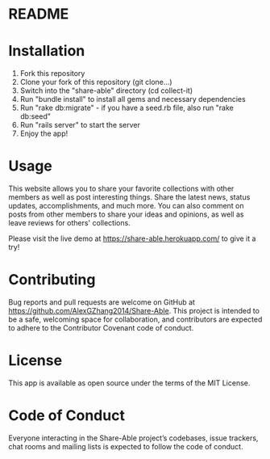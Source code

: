 # README

# Installation

1. Fork this repository
2. Clone your fork of this repository (git clone...)
3. Switch into the "share-able" directory (cd collect-it)
4. Run "bundle install" to install all gems and necessary dependencies
5. Run "rake db:migrate" - if you have a seed.rb file, also run "rake db:seed"
6. Run "rails server" to start the server
7. Enjoy the app!

# Usage
This website allows you to share your favorite collections with other members as well as post interesting things. Share the latest news, status updates, accomplishments, and much more. You can also comment on posts from other members to share your ideas and opinions, as well as leave reviews for others' collections.

Please visit the live demo at https://share-able.herokuapp.com/ to give it a try!

# Contributing
Bug reports and pull requests are welcome on GitHub at https://github.com/AlexGZhang2014/Share-Able. This project is intended to be a safe, welcoming space for collaboration, and contributors are expected to adhere to the Contributor Covenant code of conduct.

# License
This app is available as open source under the terms of the MIT License.

# Code of Conduct
Everyone interacting in the Share-Able project’s codebases, issue trackers, chat rooms and mailing lists is expected to follow the code of conduct.
